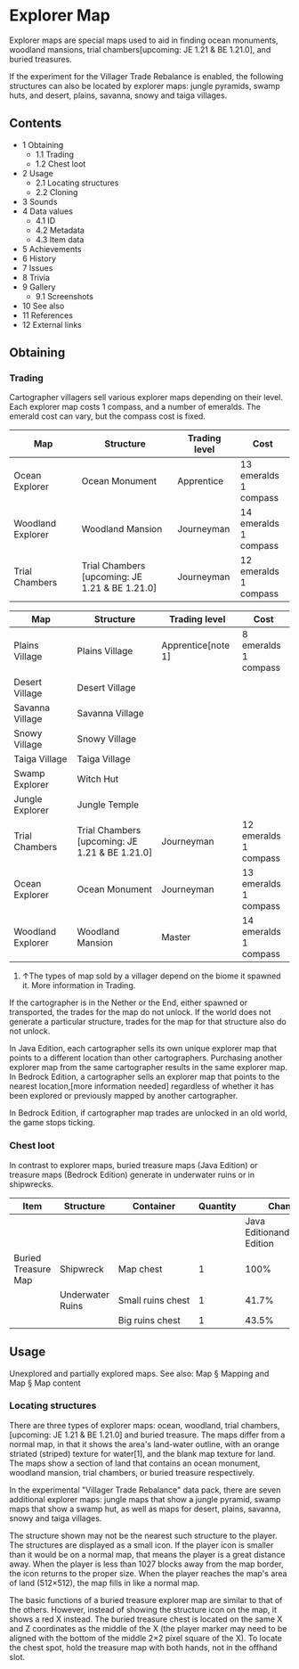 # Explorer Map
Explorer maps are special maps used to aid in finding ocean monuments, woodland mansions, trial chambers‌[upcoming: JE 1.21 & BE 1.21.0], and buried treasures.

If the experiment for the Villager Trade Rebalance is enabled, the following structures can also be located by explorer maps: jungle pyramids, swamp huts, and desert, plains, savanna, snowy and taiga villages.

## Contents
- 1 Obtaining
	- 1.1 Trading
	- 1.2 Chest loot
- 2 Usage
	- 2.1 Locating structures
	- 2.2 Cloning
- 3 Sounds
- 4 Data values
	- 4.1 ID
	- 4.2 Metadata
	- 4.3 Item data
- 5 Achievements
- 6 History
- 7 Issues
- 8 Trivia
- 9 Gallery
	- 9.1 Screenshots
- 10 See also
- 11 References
- 12 External links

## Obtaining
### Trading
Cartographer villagers sell various explorer maps depending on their level. Each explorer map costs 1 compass, and a number of emeralds. The emerald cost can vary, but the compass cost is fixed.

| Map               | Structure                                           | Trading level | Cost                      |
|-------------------|-----------------------------------------------------|---------------|---------------------------|
| Ocean Explorer    | Ocean Monument                                      | Apprentice    | 13 emeralds<br/>1 compass |
| Woodland Explorer | Woodland Mansion                                    | Journeyman    | 14 emeralds<br/>1 compass |
| Trial Chambers    | Trial Chambers<br/>‌[upcoming: JE 1.21 & BE 1.21.0] | Journeyman    | 12 emeralds<br/>1 compass |

| Map               | Structure                                           | Trading level      | Cost                      |
|-------------------|-----------------------------------------------------|--------------------|---------------------------|
| Plains Village    | Plains Village                                      | Apprentice[note 1] | 8 emeralds<br/>1 compass  |
| Desert Village    | Desert Village                                      |                    |                           |
| Savanna Village   | Savanna Village                                     |                    |                           |
| Snowy Village     | Snowy Village                                       |                    |                           |
| Taiga Village     | Taiga Village                                       |                    |                           |
| Swamp Explorer    | Witch Hut                                           |                    |                           |
| Jungle Explorer   | Jungle Temple                                       |                    |                           |
| Trial Chambers    | Trial Chambers<br/>‌[upcoming: JE 1.21 & BE 1.21.0] | Journeyman         | 12 emeralds<br/>1 compass |
| Ocean Explorer    | Ocean Monument                                      | Journeyman         | 13 emeralds<br/>1 compass |
| Woodland Explorer | Woodland Mansion                                    | Master             | 14 emeralds<br/>1 compass |

1. ↑The types of map sold by a villager depend on the biome it spawned it. More information in Trading.

If the cartographer is in the Nether or the End, either spawned or transported, the trades for the map do not unlock. If the world does not generate a particular structure, trades for the map for that structure also do not unlock.

In Java Edition, each cartographer sells its own unique explorer map that points to a different location than other cartographers. Purchasing another explorer map from the same cartographer results in the same explorer map. In Bedrock Edition, a cartographer sells an explorer map that points to the nearest location,[more information needed] regardless of whether it has been explored or previously mapped by another cartographer.

In Bedrock Edition, if cartographer map trades are unlocked in an old world, the game stops ticking.

### Chest loot
In contrast to explorer maps, buried treasure maps (Java Edition) or treasure maps (Bedrock Edition) generate in underwater ruins or in shipwrecks.

| Item                | Structure        | Container         | Quantity | Chance                         |
|---------------------|------------------|-------------------|----------|--------------------------------|
|                     |                  |                   |          | Java EditionandBedrock Edition |
| Buried Treasure Map | Shipwreck        | Map chest         | 1        | 100%                           |
|                     | Underwater Ruins | Small ruins chest | 1        | 41.7%                          |
|                     |                  | Big ruins chest   | 1        | 43.5%                          |

## Usage
Unexplored and partially explored maps.
See also: Map § Mapping and Map § Map content

### Locating structures
There are three types of explorer maps: ocean, woodland, trial chambers,‌[upcoming: JE 1.21 & BE 1.21.0] and buried treasure. The maps differ from a normal map, in that it shows the area's land-water outline, with an orange striated (striped) texture for water[1], and the blank map texture for land. The maps show a section of land that contains an ocean monument, woodland mansion, trial chambers, or buried treasure respectively.

In the experimental "Villager Trade Rebalance" data pack, there are seven additional explorer maps: jungle maps that show a jungle pyramid, swamp maps that show a swamp hut, as well as maps for desert, plains, savanna, snowy and taiga villages.

The structure shown may not be the nearest such structure to the player. The structures are displayed as a small icon. If the player icon is smaller than it would be on a normal map, that means the player is a great distance away. When the player is less than 1027 blocks away from the map border, the icon returns to the proper size. When the player reaches the map's area of land (512×512), the map fills in like a normal map.

The basic functions of a buried treasure explorer map are similar to that of the others. However, instead of showing the structure icon on the map, it shows a red X instead. The buried treasure chest is located on the same X and Z coordinates as the middle of the X (the player marker may need to be aligned with the bottom of the middle 2×2 pixel square of the X). To locate the chest spot, hold the treasure map with both hands, not in the offhand slot.

